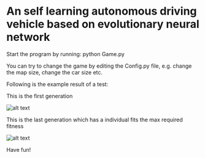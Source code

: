 
# An self learning autonomous driving vehicle based on evolutionary neural network

Start the program by running: python Game.py

You can try to change the game by editing the Config.py file, e.g. change the map size, change the car size etc.

Following is the example result of a test:

This is the first generation

![alt text](./showcase/1.gif?raw=true "First Generation")

This is the last generation which has a individual fits the max required fitness

![alt text](./showcase/9.gif?raw=true "Last Generation")

Have fun!
